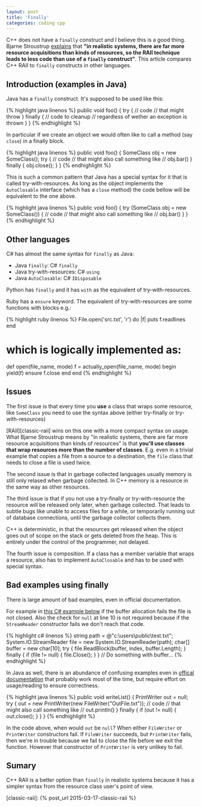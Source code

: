 ```yaml
---
layout: post
title: 'Finally'
categories: coding cpp
---
```


C++ does not have a `finally` construct and I believe this is a good thing.
Bjarne Stroustrup [explains][finally-explain] that **"in realistic systems, there
are far more resource acquisitions than kinds of resources, so the RAII
technique leads to less code than use of a `finally` construct"**. This article
compares C++ RAII to `finally` constructs in other languages.


## Introduction (examples in Java)

Java has a `finally` construct. It's supposed to be used like this:

{% highlight java linenos %}
public void foo() {
  try {
    // code
    // that might throw
  } finally {
    // code to cleanup
    // regardless of wether an exception is thrown
  }
}
{% endhighlight %}

In particular if we create an object we would often like to call a method (say
`close`) in a finally block.

{% highlight java linenos %}
public void foo() {
  SomeClass obj = new SomeClass();
  try {
    // code
    // that might also call something like
    // obj.bar()
  } finally {
    obj.close();
  }
}
{% endhighlight %}

This is such a common pattern that Java has a special syntax for it that is
called try-with-resources. As long as the object implements the `AutoClosable`
interface (which has a `close` method) the code bellow will be equivalent to
the one above.

{% highlight java linenos %}
public void foo() {
  try (SomeClass obj = new SomeClass()) {
    // code
    // that might also call something like
    // obj.bar()
  }
}
{% endhighlight %}


## Other languages

C# has almost the same syntax for `finally` as Java:

- Java `finally`: C# `finally`
- Java try-with-resources: C# `using`
- Java `AutoClosable`: C# `IDisposable`

Python has `finally` and it has `with` as the equivalent of try-with-resources.

Ruby has a `ensure` keyword. The equivalent of try-with-resources are some
functions with blocks e.g.:

{% highlight ruby linenos %}
File.open('src.txt', 'r') do |f|
  puts f.readlines
end

# which is logically implemented as:
def open(file_name, mode)
  f = actually_open(file_name, mode)
  begin
    yield(f)
  ensure
    f.close
  end
end
{% endhighlight %}


## Issues

The first issue is that every time you **use** a class that wraps some
resource, like `SomeClass` you need to use the syntax above (either try-finally
or try-with-resources)

[RAII][classic-raii] wins on this one with a more compact syntax on usage.
What Bjarne Stroustrup means by "in realistic systems, there are far more
resource acquisitions than kinds of resources" is that **you'll use classes that
wrap resources more than the number of classes**. E.g. even in a trivial
example that copies a file from a source to a destination, the `file` class
that needs to close a file is used twice.

The second issue is that in garbage collected languages usually memory is still
only relased when garbage collected. In C++ memory is a resource in the same
way as other resources.

The third issue is that if you not use a try-finally or try-with-resource the
resource will be released only later, when garbage collected. That leads to
subtle bugs like unable to access files for a while, or temporarily running out
of database connections, until the garbage collector collects them.

C++ is deterministic, in that the resources get released when the object goes
out of scope on the stack or gets deleted from the heap. This is entirely under
the control of the programmer, not delayed.

The fourth issue is composition. If a class has a member variable that wraps a
resource, also has to implement `AutoClosable` and has to be used with special
syntax.


## Bad examples using finally

There is large amount of bad examples, even in official documentation.

For example in [this C# example below][csharp-finally-bad] if the buffer
allocation fails the file is not closed. Also the check for `null` at line 10
is not required because if the `StreamReader` constructor fails we don't reach
that code.

{% highlight c# linenos %}
string path = @"c:\users\public\test.txt";
System.IO.StreamReader file = new System.IO.StreamReader(path);
char[] buffer = new char[10];
try
{
  file.ReadBlock(buffer, index, buffer.Length);
}
finally
{
  if (file != null)
  {
     file.Close();
  }
}
// Do something with buffer...
{% endhighlight %}

In Java as well, there is an abundance of confusing examples even in
[offical][java-finally-bad-1] [documentation][java-finally-bad-2] that probably
work most of the time, but require effort on usage/reading to ensure
correctness.

{% highlight java linenos %}
public void writeList() {
  PrintWriter out = null;
  try {
    out = new PrintWriter(new FileWriter("OutFile.txt"));
    // code
    // that might also call something like
    // out.println()
  } finally {
    if (out != null) {
      out.close();
    }
  }
}
{% endhighlight %}

In the code above, when would `out` be `null`? When either `FileWriter` or
`PrintWriter` constructors fail. If `FileWriter` succeeds, but `PrintWriter`
fails, then we're in trouble because we fail to close the file before we exit
the function. However that constructor of `PrintWriter` is very unlikey to
fail.

## Sumary

C++ RAII is a better option than `finally` in realistic systems because it has
a simpler syntax from the resource class user's point of view.


[finally-explain]:     http://www.stroustrup.com/bs_faq2.html#finally
[java-finally-bad-1]:  http://docs.oracle.com/javase/tutorial/essential/exceptions/putItTogether.html
[java-finally-bad-2]:  http://docs.oracle.com/javase/tutorial/essential/exceptions/tryResourceClose.html
[csharp-finally-bad]:  https://msdn.microsoft.com/en-us/library/dszsf989.aspx
[classic-raii]:        {% post_url 2015-03-17-classic-raii %}

